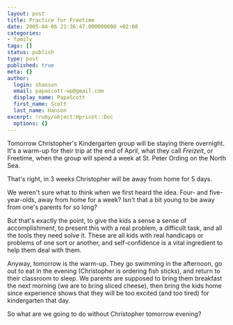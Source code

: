 ```yaml
---
layout: post
title: Practice for Freetime
date: 2005-04-06 21:36:47.000000000 +02:00
categories:
- family
tags: []
status: publish
type: post
published: true
meta: {}
author:
  login: shanson
  email: papascott-wp@gmail.com
  display_name: PapaScott
  first_name: Scott
  last_name: Hanson
excerpt: !ruby/object:Hpricot::Doc
  options: {}
---
```

<p>Tomorrow Christopher's Kindergarten group will be staying there overnight. It's a warm-up for their trip at the end of April, what they call <em>Freizeit</em>, or Freetime, when the group will spend a week at St. Peter Ording on the North Sea. </p>
<p>That's right, in 3 weeks Christopher will be away from home for 5 days.</p>
<p>We weren't sure what to think when we first heard the idea. Four- and five-year-olds, away from home for a week? Isn't that a bit young to be away from one's parents for so long?</p>
<p>But that's exactly the point, to give the kids a sense a sense of accomplishment, to present this with a real problem, a difficult task, and all the tools they need solve it. These are all kids with real handicaps or problems of one sort or another, and self-confidence is a vital ingredient to help them deal with them.</p>
<p>Anyway, tomorrow is the warm-up. They go swimming in the afternoon, go out to eat in the evening (Christopher is ordering fish sticks), and return to their classroom to sleep. We parents are supposed to bring them breakfast the next morning (we are to bring sliced cheese), then bring the kids home since experience shows that they will be too excited (and too tired) for kindergarten that day. </p>
<p>So what are we going to do without Christopher tomorrow evening?</p>

